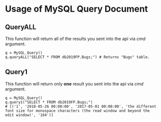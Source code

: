 # Usage of MySQL Query Document

## QueryALL
This function will return all of the results you sent into the api via *cmd* argument.

```{code}
q = MySQL_Query()
q.queryALL("SELECT * FROM db2019FP.Bugs;") # Returns "Bugs" table.
```

## Query1
This function will return only **one** result you sent into the api via *cmd* argument.

```{code}
q = MySQL_Query()
q.query1("SELECT * FROM db2019FP.Bugs;") 
# [('1', '2018-05-26 00:00:00', '2017-05-01 00:00:00', 'the different font size for monospace characters (the read window and beyond the edit window)', '164')]

```
